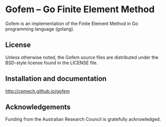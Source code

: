 # Gofem &ndash; Go Finite Element Method

Gofem is an implementation of the Finite Element Method in Go programming
language (golang).

## License

Unless otherwise noted, the Gofem source files are distributed
under the BSD-style license found in the LICENSE file.

## Installation and documentation

http://cpmech.github.io/gofem

## Acknowledgements
Funding from the Australian Research Council is gratefully acknowledged.
